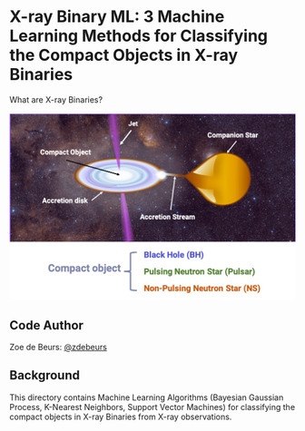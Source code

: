 # X-ray Binary ML: 3 Machine Learning Methods for Classifying the Compact Objects in X-ray Binaries

 What are X-ray Binaries?

![GRS1739 Animation](XRB_visualization.png)

## Code Author

Zoe de Beurs: [@zdebeurs](https://github.com/zdebeurs)

## Background

This directory contains Machine Learning Algorithms (Bayesian Gaussian Process,
 K-Nearest Neighbors, Support Vector Machines) for classifying the compact objects
  in X-ray Binaries from X-ray observations. 
